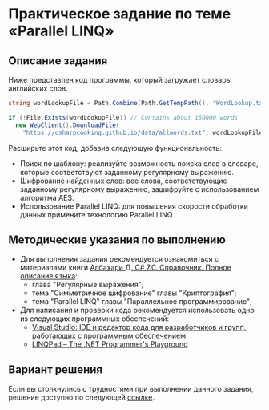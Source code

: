 # Практическое задание по теме «Parallel LINQ»

## Описание задания

Ниже представлен код программы, который загружает словарь английских слов.

```csharp
string wordLookupFile = Path.Combine(Path.GetTempPath(), "WordLookup.txt");

if (!File.Exists(wordLookupFile)) // Contains about 150000 words
  new WebClient().DownloadFile(
    "https://csharpcooking.github.io/data/allwords.txt", wordLookupFile);
```

Расширьте этот код, добавив следующую функциональность:  
- Поиск по шаблону: реализуйте возможность поиска слов в словаре, которые соответствуют заданному регулярному выражению.
- Шифрование найденных слов: все слова, соответствующие заданному регулярному выражению, зашифруйте с использованием алгоритма AES.
- Использование Parallel LINQ: для повышения скорости обработки данных примените технологию Parallel LINQ.

## Методические указания по выполнению

- Для выполнения задания рекомендуется ознакомиться с материалами книги [Албахари Д. C# 7.0. Справочник. Полное описание языка](https://csharpcooking.github.io/theory/AlbahariCSharp7Ru.pdf):
  - глава "Регулярные выражения";
  - тема "Симметричное шифрование" главы "Криптография";
  - тема "Parallel LINQ" главы "Параллельное программирование";
- Для написания и проверки кода рекомендуется использовать одно из следующих программных обеспечений:
  - [Visual Studio: IDE и редактор кода для разработчиков и групп, работающих с программным обеспечением](https://visualstudio.microsoft.com/)
  - [LINQPad – The .NET Programmer's Playground](https://www.linqpad.net/)

## Вариант решения

Если вы столкнулись с трудностями при выполнении данного задания, решение доступно по следующей [ссылке](https://github.com/CSharpCooking/ParallelProgramming/blob/Parallel-LINQ/Parallel-LINQ-Task-Solution/Program.cs).